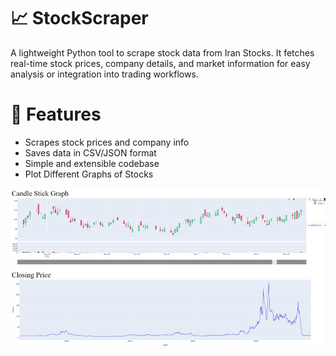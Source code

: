 # 📈 StockScraper
A lightweight Python tool to scrape stock data from Iran Stocks.
It fetches real-time stock prices, company details, and market information for easy analysis or integration into trading workflows.


# 🚀 Features
- Scrapes stock prices and company info
- Saves data in CSV/JSON format
- Simple and extensible codebase
- Plot Different Graphs of Stocks

<p align="center">
  <img src="image.jpg" alt="Bottom Center GIF" width="700"/>
</p>